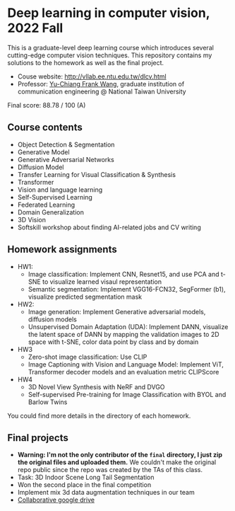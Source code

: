 # Deep learning in computer vision, 2022 Fall
This is a graduate-level deep learning course which introduces several cutting-edge computer vision techniques. This repository contains my solutions to the homework as well as the final project.

- Couse website: http://vllab.ee.ntu.edu.tw/dlcv.html
- Professor: [Yu-Chiang Frank Wang](http://vllab.ee.ntu.edu.tw/ycwang.html), graduate institution of communication engineering @ National Taiwan University

Final score: 88.78 / 100 (A)

## Course contents
- Object Detection & Segmentation
- Generative Model
- Generative Adversarial Networks
- Diffusion Model
- Transfer Learning for Visual Classification & Synthesis
- Transformer
- Vision and language learning
- Self-Supervised Learning
- Federated Learning
- Domain Generalization
- 3D Vision
- Softskill workshop about finding AI-related jobs and CV writing

## Homework assignments
- HW1: 
  - Image classification: Implement CNN, Resnet15, and use PCA and t-SNE to visualize learned visaul representation
  - Semantic segmentation: Implement VGG16-FCN32, SegFormer (b1), visualize predicted segmentation mask
- HW2:
  - Image generation: Implement Generative adversarial models, diffusion models
  - Unsupervised Domain Adaptation (UDA): Implement DANN, visualize the latent space of DANN by mapping the validation images to 2D space with t-SNE, color data point by class and by domain
- HW3
  - Zero-shot image classification: Use CLIP 
  - Image Captioning with Vision and Language Model: Implement ViT, Transformer decoder models and an evaluation metric CLIPScore
- HW4
  - 3D Novel View Synthesis with NeRF and DVGO
  - Self-supervised Pre-training for Image Classification with BYOL and Barlow Twins

You could find more details in the directory of each homework.

## Final projects 
- **Warning: I'm not the only contributor of the `final` directory, I just zip the original files and uploaded them.** We couldn't make the original repo public since the repo was created by the TAs of this class.  
- Task: 3D Indoor Scene Long Tail Segmentation
- Won the second place in the final competition
- Implement mix 3d data augmentation techniques in our team
- [Collaborative google drive](https://drive.google.com/drive/folders/1Ua5AHQ6vMX6dwliH4GfFOzItQ-820vF2?usp=share_link)
